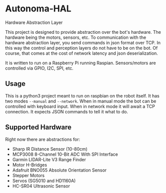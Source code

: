 # Autonoma-HAL
Hardware Abstraction Layer

This project is designed to provide abstraction over the bot's hardware. The hardware being the motors, sensors, etc. To communication with the hardware abstraction layer, you send commands in json format over TCP. In this way the control and perception layers do not have to be on the bot. Of course, that comes at the cost of network latency and json deserialization.

It is written to run on a Raspberry Pi running Raspian. Sensors/motors are controlled via GPIO, I2C, SPI, etc.

## Usage
This is a python3 project meant to run on raspbian on the robot itself. It has two modes `--manual` and `--network`. When in manual mode the bot can be controlled with keyboard input. When in network mode it will await a TCP connection. It expects JSON commands to tell it what to do.

## Supported Hardware
Right now there are abstractions for:
- Sharp IR Distance Sensor (10-80cm)
- MCP3008 8-Channel 10-Bit ADC With SPI Interface
- Garmin LIDAR-Lite V3 Range Finder
- Motor H-Bridges
- Adafruit BNO055 Absolute Orientation Sensor
- Stepper Motors
- Servos (SG5010 and HD1160A)
- HC-SR04 Ultrasonic Sensor